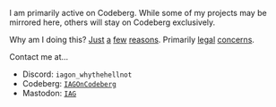 I am primarily active on Codeberg. While some of my projects may be mirrored here, others will stay on Codeberg exclusively.

Why am I doing this? [Just](https://devclass.com/2022/10/17/github-copilot-under-fire-as-dev-claims-it-emits-large-chunks-of-my-copyrighted-code/) [a](https://www.wired.com/story/github-commercial-ai-tool-built-open-source-code/) [few](https://medium.com/codex/github-copilot-what-developers-have-against-the-programming-assistant-ab082a1b5c84) [reasons](https://www.technollama.co.uk/is-githubs-copilot-potentially-infringing-copyright). Primarily [legal](https://techcrunch.com/2023/01/27/the-current-legal-cases-against-generative-ai-are-just-the-beginning/) [concerns](https://medium.com/geekculture/githubs-ai-copilot-might-get-you-sued-if-you-use-it-c1cade1ea229).

Contact me at...
- Discord: `iagon_whythehellnot` <!-- because you can't put "discord" in your username for some reason??? -->
- Codeberg: [`IAGOnCodeberg`](https://codeberg.org/IAGOnDiscord)
- Mastodon: [`IAG`](https://wetdry.world/@iagondiscord)

<!---
IAGOnGithub/IAGOnGithubis a ✨ special ✨ repository because its `README.md` (this file) appears on your GitHub profile.
You can click the Preview link to take a look at your changes.
--->
